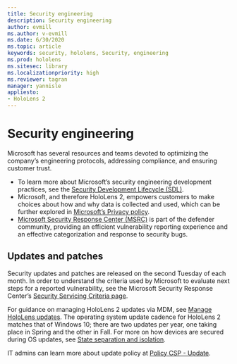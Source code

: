 ```yaml
---
title: Security engineering
description: Security engineering
author: evmill
ms.author: v-evmill
ms.date: 6/30/2020
ms.topic: article
keywords: security, hololens, Security, engineering
ms.prod: hololens
ms.sitesec: library
ms.localizationpriority: high
ms.reviewer: tagran
manager: yannisle
appliesto:
- HoloLens 2
---
```


# Security engineering

Microsoft has several resources and teams devoted to optimizing the company’s engineering protocols, addressing compliance, and ensuring customer trust. 

  * To learn more about Microsoft’s security engineering development practices, see the [Security Development Lifecycle (SDL)](https://www.microsoft.com/securityengineering/sdl).
  * Microsoft, and therefore HoloLens 2, empowers customers to make choices about how and why data is collected and used, which can be further explored in [Microsoft’s Privacy policy](https://privacy.microsoft.com/). 
  * [Microsoft Security Response Center (MSRC)](https://www.microsoft.com/msrc) is part of the defender community, providing an efficient vulnerability reporting experience and an effective categorization and response to security bugs. 

## Updates and patches

Security updates and patches are released on the second Tuesday of each month. In order to understand the criteria used by Microsoft to evaluate next steps for a reported vulnerability, see the Microsoft Security Response Center’s [Security Servicing Criteria page](https://www.microsoft.com/msrc/windows-security-servicing-criteria). 

For guidance on managing HoloLens 2 updates via MDM, see [Manage HoloLens updates](https://docs.microsoft.com/hololens/hololens-updates). The operating system update cadence for HoloLens 2 matches that of Windows 10; there are two updates per year, one taking place in Spring and the other in Fall. For more on how devices are secured during OS updates, see [State separation and isolation](security-state-separation-isolation.md). 

IT admins can learn more about update policy at [Policy CSP - Update](https://docs.microsoft.com/windows/client-management/mdm/policy-csp-update). 
